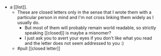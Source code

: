 - a [[list]].
  - These are closed letters only in the sense that I wrote them with a particular person in mind and I'm not cross linking them widely as I usually do.
    - But most of them will probably remain world readable, so strictly speaking [[closed]] is maybe a misnomer?
    - I just ask you to avert your eyes if you don't like what you read and the letter does not seem addressed to you :)
  - #pull [[closed letter]]
